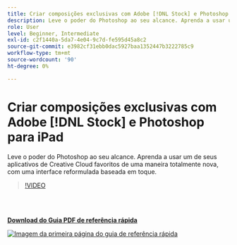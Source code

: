 ```yaml
---
title: Criar composições exclusivas com Adobe [!DNL Stock] e Photoshop para iPad
description: Leve o poder do Photoshop ao seu alcance. Aprenda a usar um de seus aplicativos de Creative Cloud favoritos de uma maneira totalmente nova, com uma interface reformulada baseada em toque
role: User
level: Beginner, Intermediate
exl-id: c2f1440a-5da7-4e04-9c7d-fe595d45a8c2
source-git-commit: e3982cf31ebb0dac5927baa1352447b3222785c9
workflow-type: tm+mt
source-wordcount: '90'
ht-degree: 0%

---
```


# Criar composições exclusivas com Adobe [!DNL Stock] e Photoshop para iPad

Leve o poder do Photoshop ao seu alcance. Aprenda a usar um de seus aplicativos de Creative Cloud favoritos de uma maneira totalmente nova, com uma interface reformulada baseada em toque.

>[!VIDEO](https://video.tv.adobe.com/v/331004?hidetitle=true)

<br> 

[**Download do Guia PDF de referência rápida**](../quick-reference/GettoknowPhotoshopontheiPad.pdf)

[![Imagem da primeira página do guia de referência rápida](assets/GettoknowPhotoshopontheiPadPage1.png)](../quick-reference/GettoknowPhotoshopontheiPad.pdf)
